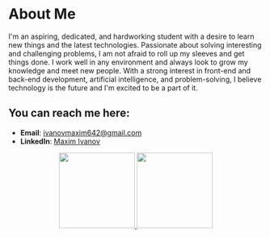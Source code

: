# About Me

I'm an aspiring, dedicated, and hardworking student with a desire to learn new things and the latest technologies. Passionate about solving interesting and challenging problems, I am not afraid to roll up my sleeves and get things done. I work well in any environment and always look to grow my knowledge and meet new people. With a strong interest in front-end and back-end development, artificial intelligence, and problem-solving, I believe technology is the future and I'm excited to be a part of it.

## You can reach me here:

- **Email**: [ivanovmaxim642@gmail.com](mailto:ivanovmaxim642@gmail.com)
- **LinkedIn**: [Maxim Ivanov](https://www.linkedin.com/in/maxim-ivanov-129689238/)

<div align="center">
  <a href="https://github.com/maximi06">
    <img height="150" src="https://github-readme-stats.vercel.app/api?username=maximi06&show_icons=true&theme=tokyonight" />
  </a>
  <a href="https://github.com/maximi06">
    <img height="150" src="https://github-readme-stats.vercel.app/api/top-langs/?username=maximi06&layout=compact&theme=tokyonight" />
  </a>
</div>
